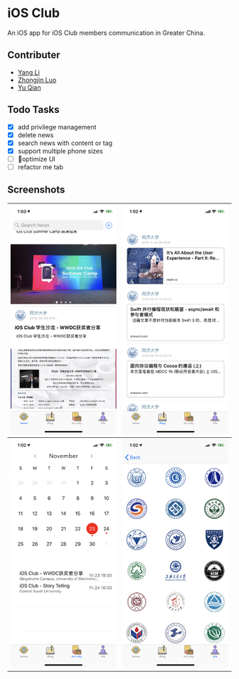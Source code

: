 # iOS Club

An iOS app for iOS Club members communication in Greater China.

## Contributer

- [Yang Li](https://github.com/zjzsliyang)
- [Zhongjin Luo](https://github.com/tjluozhongjin)
- [Yu Qian](https://github.com/DancingLinks)

## Todo Tasks

- [x] add privilege management
- [x] delete news
- [x] search news with content or tag
- [x] support multiple phone sizes
- [ ] optimize UI
- [ ] refactor me tab

## Screenshots

| ![](res/screenshots/1.png) | ![](res/screenshots/2.png) |
| -------------------------- | -------------------------- |
| ![](res/screenshots/3.png) | ![](res/screenshots/4.png) |

